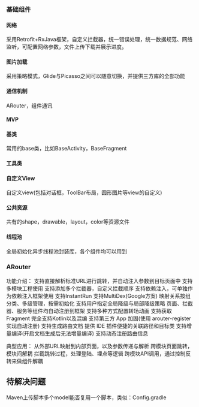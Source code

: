 ### 基础组件

#### 网络

采用Retrofit+RxJava框架，自定义拦截器，统一错误处理，统一数据规范、网络监听，可配置网络参数，文件上传下载并展示进度。

#### 图片加载

采用策略模式，Glide与Picasso之间可以随意切换，并提供三方库的全部功能

#### 通信机制

ARouter，组件通讯

#### MVP

#### 基类

常用的base类，比如BaseActivity，BaseFragment

#### 工具类

#### 自定义View

自定义view(包括对话框，ToolBar布局，圆形图片等view的自定义)

#### 公共资源

共有的shape，drawable，layout，color等资源文件

#### 线程池

全局初始化异步线程池封装库，各个组件均可以用到

### ARouter

功能介绍： 
支持直接解析标准URL进行跳转，并自动注入参数到目标页面中 
支持多模块工程使用 支持添加多个拦截器，自定义拦截顺序 
支持依赖注入，可单独作为依赖注入框架使用 
支持InstantRun
支持MultiDex(Google方案)
映射关系按组分类、多级管理，按需初始化 
支持用户指定全局降级与局部降级策略 
页面、拦截器、服务等组件均自动注册到框架 
支持多种方式配置转场动画 
支持获取Fragment 
完全支持Kotlin以及混编
支持第三方 App 加固(使用 arouter-register 实现自动注册)
支持生成路由文档 
提供 IDE 插件便捷的关联路径和目标类 
支持增量编译(开启文档生成后无法增量编译)
支持动态注册路由信息

典型应用： 
从外部URL映射到内部页面，以及参数传递与解析 
跨模块页面跳转，模块间解耦 
拦截跳转过程，处理登陆、埋点等逻辑 
跨模块API调用，通过控制反转来做组件解耦


## 待解决问题

Maven上传脚本多个model能否复用一个脚本，类似：Config.gradle
